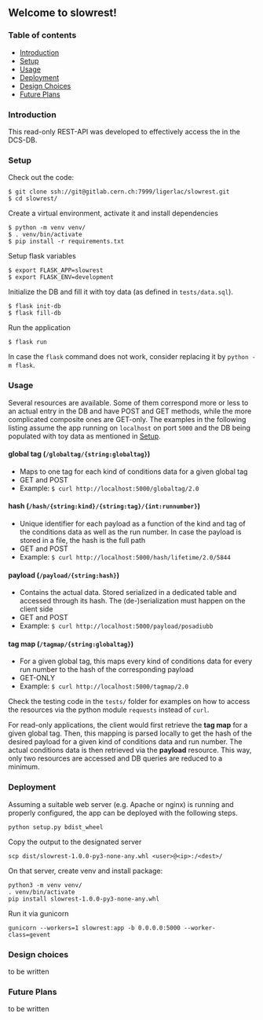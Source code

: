 ## Welcome to slowrest!
### Table of contents
* [Introduction](#introduction)
* [Setup](#setup)
* [Usage](#usage)
* [Deployment](#deployment)
* [Design Choices](#designchoices)
* [Future Plans](#futureplans)

### Introduction
This read-only REST-API was developed to effectively access the in the DCS-DB.

### Setup
Check out the code:
```
$ git clone ssh://git@gitlab.cern.ch:7999/ligerlac/slowrest.git
$ cd slowrest/
```
Create a virtual environment, activate it and install dependencies
```
$ python -m venv venv/
$ . venv/bin/activate
$ pip install -r requirements.txt
```
Setup flask variables
```
$ export FLASK_APP=slowrest
$ export FLASK_ENV=development
```
Initialize the DB and fill it with toy data
(as defined in ```tests/data.sql```).
```
$ flask init-db
$ flask fill-db
```
Run the application
```
$ flask run
```
In case the ```flask``` command does not work, consider replacing it by
```python -m flask```. 


### Usage
Several resources are available. Some of them correspond more or
less to an actual entry in the DB and have POST and GET methods,
while the more complicated composite ones are GET-only. The examples
in the following listing assume the app running on ```localhost```
on port ```5000``` and the DB being populated with toy data as
mentioned in [Setup](#setup).

#### global tag (```/globaltag/{string:globaltag}```)
* Maps to one tag for each kind of conditions data for a given global tag
* GET and POST
* Example: ```$ curl http://localhost:5000/globaltag/2.0```

#### hash (```/hash/{string:kind}/{string:tag}/{int:runnumber}```)
* Unique identifier for each payload as a function of the kind
and tag of the conditions data as well as the run number.
In case the payload is stored in a file, the hash is the full path
* GET and POST
* Example: ```$ curl http://localhost:5000/hash/lifetime/2.0/5844```

#### payload (```/payload/{string:hash}```)
* Contains the actual data. Stored serialized in a dedicated
table and accessed through its hash. The (de-)serialization must
happen on the client side
* GET and POST
* Example: ```$ curl http://localhost:5000/payload/posadiubb```

#### tag map (```/tagmap/{string:globaltag}```)
* For a given global tag, this maps every kind of conditions data
for every run number to the hash of the corresponding payload
* GET-ONLY
* Example: ```$ curl http://localhost:5000/tagmap/2.0```

Check the testing code in the ```tests/``` folder for examples
on how to access the resources via the python module ```requests```
instead of ```curl```.

For read-only applications, the client would first retrieve the
**tag map** for a given global tag. Then, this mapping is parsed
locally to get the hash of the desired payload for a given kind
of conditions data and run number. The actual conditions data is
then retrieved via the **payload** resource. This way, only two
resources are accessed and DB queries are reduced to a minimum.


### Deployment
Assuming a suitable web server (e.g. Apache or nginx) is running
and properly configured, the app can be deployed with the
following steps.
```
python setup.py bdist_wheel
```
Copy the output to the designated server
```
scp dist/slowrest-1.0.0-py3-none-any.whl <user>@<ip>:/<dest>/
```
On that server, create venv and install package:
```
python3 -m venv venv/
. venv/bin/activate
pip install slowrest-1.0.0-py3-none-any.whl
```
Run it via gunicorn
```
gunicorn --workers=1 slowrest:app -b 0.0.0.0:5000 --worker-class=gevent
```

### Design choices
to be written

### Future Plans
to be written
